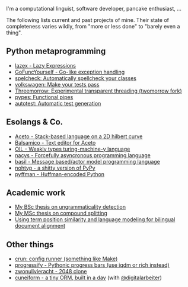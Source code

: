 I'm a computational linguist, software developer, pancake enthusiast, ...

The following lists current and past projects of mine. Their state of
completeness varies wildly, from "more or less done" to "barely even a thing".

## Python metaprogramming

- [lazex - Lazy Expressions](https://github.com/L3viathan/lazex)
- [GoFuncYourself - Go-like exception handling](https://github.com/L3viathan/gofuncyourself)
- [spelcheck: Automatically spellcheck your classes](https://github.com/L3viathan/spelcheck)
- [volkswagen: Make your tests pass](https://github.com/L3viathan/pyvw)
- [Threemorrow: Experimental transparent threading (twomorrow fork)](https://github.com/L3viathan/Threemorrow)
- [pypes: Functional pipes](https://github.com/L3viathan/pypes)
- [autotest: Automatic test generation](https://github.com/L3viathan/autotest)

## Esolangs & Co.

- [Aceto - Stack-based language on a 2D hilbert curve](https://github.com/aceto/aceto)
- [Balsamico - Text editor for Aceto](https://github.com/aceto/balsamico)
- [OIL - Weakly types turing-machine-y language](https://github.com/L3viathan/OIL)
- [nacys - Forcefully asyncronous programming language](https://github.com/L3viathan/ancys)
- [basil - Message based/actor model programming language](https://github.com/L3viathan/basil)
- [nohtyp - a shitty version of PyPy](https://github.com/L3viathan/nohtyp)
- [pyffman - Huffman-encoded Python](https://github.com/L3viathan/pyffman)

## Academic work

- [My BSc thesis on ungrammaticality detection](https://github.com/L3viathan/lqv-autodetect-thesis)
- [My MSc thesis on compound splitting](https://github.com/L3viathan/compound-splitter)
- [Using term position similarity and language modeling for bilingual document alignment](https://github.com/L3viathan/wmt16)

## Other things

- [crun: config runner (something like Make)](https://github.com/L3viathan/crun)
- [progressify - Pythonic progress bars (use iqdm or rich instead)](https://github.com/L3viathan/progressify)
- [zwonullvieracht - 2048 clone](https://github.com/L3viathan/zwonullvieracht)
- [cuneiform - a tiny ORM, built in a day](https://github.com/L3viathan/cuneiform) (with [@digitalarbeiter](https://github.com/digitalarbeiter))
